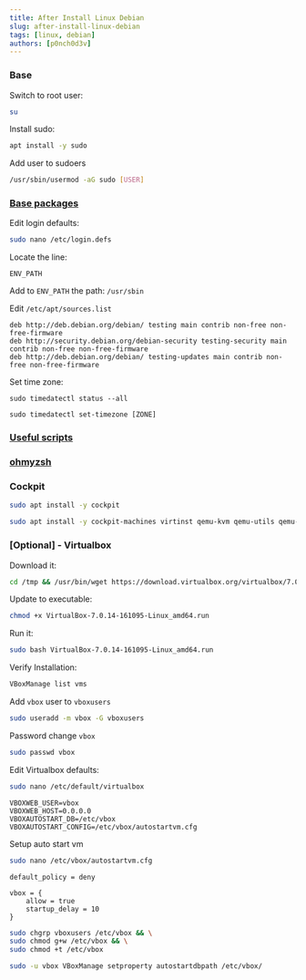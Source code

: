 ```yaml
---
title: After Install Linux Debian
slug: after-install-linux-debian
tags: [linux, debian]
authors: [p0nch0d3v]
---
```

### Base
Switch to root user:
```bash
su
```

Install sudo:
```bash
apt install -y sudo
```

Add user to sudoers
```bash
/usr/sbin/usermod -aG sudo [USER]
```

<h3><a target="_blank" href="/docs/base-debian-distros#base-packages">Base packages</a></h3>

Edit login defaults:
```bash
sudo nano /etc/login.defs
```
Locate the line:
```
ENV_PATH
```
Add to `ENV_PATH` the path: `/usr/sbin`

Edit `/etc/apt/sources.list`
```
deb http://deb.debian.org/debian/ testing main contrib non-free non-free-firmware
deb http://security.debian.org/debian-security testing-security main contrib non-free non-free-firmware
deb http://deb.debian.org/debian/ testing-updates main contrib non-free non-free-firmware
```

Set time zone:
```
sudo timedatectl status --all
```
```
sudo timedatectl set-timezone [ZONE]
```

<h3><a target="_blank" href="/docs/base-debian-distros#useful-scripts">Useful scripts</a></h3>

<h3><a target="_blank" href="/docs/base-debian-distros#ohmyzsh">ohmyzsh</a></h3>

### Cockpit
```bash
sudo apt install -y cockpit 
```
```bash
sudo apt install -y cockpit-machines virtinst qemu-kvm qemu-utils qemu-block-extra
```

### [Optional] - Virtualbox
Download it:
```bash
cd /tmp && /usr/bin/wget https://download.virtualbox.org/virtualbox/7.0.14/VirtualBox-7.0.14-161095-Linux_amd64.run
```
Update to executable:
```bash 
chmod +x VirtualBox-7.0.14-161095-Linux_amd64.run
```
Run it:
```bash 
sudo bash VirtualBox-7.0.14-161095-Linux_amd64.run
```
Verify Installation:
```bash
VBoxManage list vms
```
Add `vbox` user to `vboxusers`
```bash
sudo useradd -m vbox -G vboxusers
```
Password change `vbox`
```bash
sudo passwd vbox
```
Edit Virtualbox defaults:
```bash
sudo nano /etc/default/virtualbox
```
```
VBOXWEB_USER=vbox
VBOXWEB_HOST=0.0.0.0
VBOXAUTOSTART_DB=/etc/vbox
VBOXAUTOSTART_CONFIG=/etc/vbox/autostartvm.cfg
```

Setup auto start vm
```bash
sudo nano /etc/vbox/autostartvm.cfg
```
```
default_policy = deny

vbox = {
    allow = true
    startup_delay = 10
}
```
```bash 
sudo chgrp vboxusers /etc/vbox && \
sudo chmod g+w /etc/vbox && \
sudo chmod +t /etc/vbox
```
```bash
sudo -u vbox VBoxManage setproperty autostartdbpath /etc/vbox/
```
